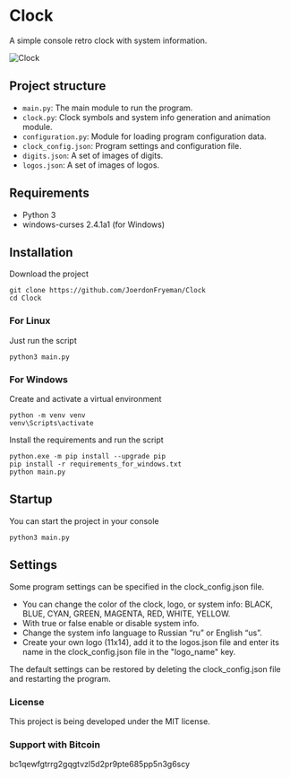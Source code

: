 # Clock

A simple console retro clock with system information.

![Clock](https://github.com/user-attachments/assets/f4046a84-0518-4337-80e2-467528d01b1b)

## Project structure

- `main.py`: The main module to run the program.
- `clock.py`: Clock symbols and system info generation and animation module.
- `configuration.py`: Module for loading program configuration data.
- `clock_config.json`: Program settings and configuration file.
- `digits.json`: A set of images of digits.
- `logos.json`: A set of images of logos.

## Requirements

- Python 3
- windows-curses 2.4.1a1 (for Windows)

## Installation

Download the project
``` console
git clone https://github.com/JoerdonFryeman/Clock
cd Clock
```

### For Linux

Just run the script
``` console
python3 main.py
```

### For Windows

Create and activate a virtual environment
``` console
python -m venv venv
venv\Scripts\activate
```
Install the requirements and run the script
``` console
python.exe -m pip install --upgrade pip
pip install -r requirements_for_windows.txt
python main.py
```

## Startup

You can start the project in your console
``` console
python3 main.py
```

## Settings

Some program settings can be specified in the clock_config.json file.

- You can change the color of the clock, logo, or system info: BLACK, BLUE, CYAN, GREEN, MAGENTA, RED, WHITE, YELLOW.
- With true or false enable or disable system info.
- Change the system info language to Russian “ru” or English “us”.
- Create your own logo (11x14), add it to the logos.json file and enter its name in the clock_config.json file in the "logo_name" key.

The default settings can be restored by deleting the clock_config.json file and restarting the program.

### License

This project is being developed under the MIT license.

### Support with Bitcoin

bc1qewfgtrrg2gqgtvzl5d2pr9pte685pp5n3g6scy
